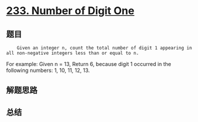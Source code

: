 # [233. Number of Digit One](https://leetcode.com/problems/number-of-digit-one/)

## 题目

        Given an integer n, count the total number of digit 1 appearing in all non-negative integers less than or equal to n.


For example: 
Given n = 13,
Return 6, because digit 1 occurred in the following numbers: 1, 10, 11, 12, 13.

      

## 解题思路


## 总结


